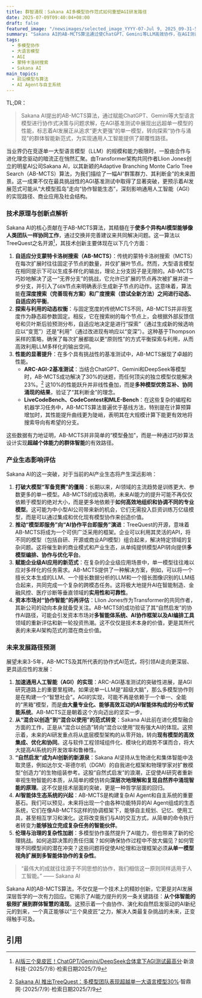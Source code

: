 ```yaml
---
title: 群智涌现：Sakana AI多模型协作范式如何重塑AGI研发路径
date: 2025-07-09T09:40:04+08:00
draft: false
featured_image: "/newsimages/selected_image_YYYY-07-Jul 9, 2025_09-31-52-721.jpg"
summary: "Sakana AI的AB-MCTS算法通过使ChatGPT、Gemini等LLM高效协作，在AGI测试中实现30%的性能提升，揭示了超越单一模型局限的群体智能潜力。这一创新不仅加速了AGI的实现进程，更预示着AI研发将从规模竞赛转向更注重协作、模块化和自然启发的新范式，开启了AI应用和产业生态的新篇章。"
tags: 
  - 多模型协作
  - 大语言模型
  - AGI
  - 蒙特卡洛树搜索
  - Sakana AI
main_topics: 
  - 前沿模型与算法
  - AI Agent与自主系统
---
```


TL;DR：
>Sakana AI提出的AB-MCTS算法，通过赋能ChatGPT、Gemini等大型语言模型进行协作式决策与问题求解，在AGI基准测试中展现出远超单一模型的性能，标志着AI发展正从追求“更大更强”的单一模型，转向探索“协作与涌现”的群体智能新范式，为实现通用人工智能提供了颠覆性路径。

当业界仍在竞逐单一大型语言模型（LLM）的规模和能力极限时，一股由合作与进化理念驱动的暗流正在悄然汇聚。由Transformer架构共同作者Llion Jones创立的明星AI公司Sakana AI，以其新颖的Adaptive Branching Monte Carlo Tree Search（AB-MCTS）算法，为我们描绘了一幅AI“群策群力、其利断金”的未来图景。这一成果不仅在最具挑战性的AGI基准测试中取得了显著突破，更预示着AI发展范式可能从“大模型孤岛”走向“协作智能生态”，深刻影响通用人工智能（AGI）的实现路径、商业应用及社会结构。

### 技术原理与创新点解析

Sakana AI的核心贡献在于AB-MCTS算法，其精髓在于**使多个异构AI模型能够像人类团队一样协同工作**，通过交换并完善建议来共同解决问题。这一算法以TreeQuest之名开源[^1]，其技术创新主要体现在以下几个方面：

1.  **自适应分支蒙特卡洛树搜索（AB-MCTS）**：传统的蒙特卡洛树搜索（MCTS）在每次扩展时往往固定子节点的数量，并仅扩展叶节点。然而，大型语言模型在相同提示下可以生成多样化的输出，理论上分支因子是无限的。AB-MCTS巧妙地解决了这一“无界分支”的挑战，它允许已扩展的节点再次被扩展并进一步分支，并引入了`GEN`节点来明确表示生成新子节点的动作。这意味着，算法能**在深度搜索（完善现有方案）和广度搜索（尝试全新方法）之间进行动态、自适应的平衡**。
2.  **探索与利用的动态权衡**：与固定宽度的传统MCTS不同，AB-MCTS并非将宽度作为静态超参数固定。相反，它在搜索树的每个节点上，会根据外部反馈信号和贝叶斯后验预测分布，自适应地决定是进行“探索”（通过生成新的候选响应以“变宽”）还是“利用”（通过改进现有响应以“变深”）。这种基于Thompson采样的策略，确保了每次扩展都能以更“原则性”的方式平衡探索与利用，从而高效利用LLM多样化的输出空间。
3.  **性能的显著提升**：在多个具有挑战性的基准测试中，AB-MCTS展现了卓越的性能。
    *   **ARC-AGI-2基准测试**：当结合ChatGPT、Gemini和DeepSeek等模型时，AB-MCTS成功解决了30%的谜题，而任何顶尖的独立模型仅能解决23%。[^2] 这10%的性能跃升并非线性叠加，而是**多种模型优势互补、协同涌现的结果**，验证了“其利断金”的理念。
    *   **LiveCodeBench、CodeContest和MLE-Bench**：在这些复杂的编程和机器学习任务中，AB-MCTS算法普遍优于基线方法，特别是在计算预算增加时，其性能提升曲线更为陡峭，表明其在大规模计算下能更有效地将搜索导向有希望的分支。

这些数据有力地证明，AB-MCTS并非简单的“模型叠加”，而是一种通过巧妙算法设计实现**超越个体能力的群体智能**的有效路径。

### 产业生态影响评估

Sakana AI的这一突破，对于当前的AI产业生态将产生深远影响：

1.  **打破大模型“军备竞赛”的僵局**：长期以来，AI领域的主流趋势是训练更大、参数更多的单一模型。AB-MCTS的成功表明，未来AI能力的提升可能不再仅仅依赖于模型的绝对大小，而是更多地依赖于**如何高效地组织和协调不同的专业模型**。这可能为中小型AI公司带来新的机会，它们无需投入巨资训练万亿级模型，而是可以通过集成和优化现有模型协作来创造价值。
2.  **推动“模型即服务”向“AI协作平台即服务”演进**：TreeQuest的开源，意味着AB-MCTS将成为一个可供广泛采用的框架。企业可以利用其灵活的API，将不同的模型（包括自研、开源或商业API模型）组合起来，解决特定领域的复杂问题。这将催生新的商业模式和产业生态，从单纯提供模型API转向提供**多模型编排、协作与优化平台**。
3.  **赋能企业级AI应用的新范式**：在复杂的企业级应用场景中，单一模型往往难以应对多样化的任务需求。AB-MCTS提供了一种解决方案，例如，可以将一个擅长文本生成的LLM、一个擅长数据分析的LLM和一个擅长图像识别的LLM结合起来，共同完成一个复杂的跨模态任务。这将极大地提升AI在智能制造、金融风控、医疗诊断等垂直领域的**实用性和可靠性**。
4.  **资本市场对“协作智能”的再评估**：Llion Jones作为Transformer的共同作者，其新公司的动向本身就备受关注。AB-MCTS的成功验证了其“自然启发”的协作AI路径，可能会引发资本市场对**多智能体系统、AI协作框架以及AI编排工具**领域的重新评估和新一轮投资热潮。这不仅仅是技术本身的价值，更是其所代表的未来AI架构范式的潜在商业价值。

### 未来发展路径预测

展望未来3-5年，AB-MCTS及其所代表的协作式AI范式，将引领AI走向更深层、更具适应性的发展：

1.  **加速通用人工智能（AGI）的实现**：ARC-AGI基准测试的突破性进展，是AGI研究道路上的重要里程碑。如果说单一LLM是“超级大脑”，那么多模型协作则是在构建一个“智慧社会”。AGI的实现，可能不再是依赖于一个单一、全能的“黑箱”模型，而是**由大量专业化、能够高效互动的AI智能体构成的分布式智能系统**。AB-MCTS正是朝着这个方向迈出的坚实一步。
2.  **从“混合以创造”到“混合以使用”的范式转变**：Sakana AI此前在进化模型融合方面的工作，正是从“混合以创造”转向“混合以使用”现有强大AI的体现。这预示着，未来的AI研发重点将从底层模型架构的从零开始，转向**现有模型的高效集成、优化和协同**。这与软件工程领域组件化、模块化的趋势不谋而合，将大大提高AI系统的开发效率和鲁棒性。
3.  **“自然启发”成为AI创新的新源泉**：Sakana AI坚持从生物进化和集体智能中汲取灵感，例如达尔文-哥德尔机（DGM）的自我进化框架和物理学家对扩散模型“创造力”的生物组装参考。这股“自然式启发”的浪潮，正促使AI研究者重新审视生物智能的本质，从简单的模仿转向**深层次地理解和复现自然界中涌现智能的原理**。这不仅是技术层面的突破，更是一种哲学层面的回归。
4.  **AI智能体生态系统的兴起**：AB-MCTS是构建复杂AI Agent和自主系统的重要基石。我们可以预见，未来将出现一个由各种功能特异的AI Agent组成的生态系统，它们在像AB-MCTS这样的协调框架下，能够自主规划、记忆、使用工具，甚至相互学习和演化。这将改变我们与AI的交互方式，从简单的命令执行者转变为**能够独立完成复杂任务的智能伙伴**。
5.  **伦理与治理的复杂性加剧**：多模型协作虽然提升了AI能力，但也带来了新的伦理挑战。如何追踪决策的责任归属？如何确保协作过程中不放大偏见？如何管理不同模型间的潜在冲突？这些问题将促使AI伦理和治理框架必须**从单一模型视角扩展到多智能体协作的复杂性**。

<blockquote cite="https://the-decoder.com/sakana-ais-new-algorithm-lets-large-language-models-work-together-to-solve-complex-problems/">
“最伟大的成就往往源于不同思想的协作，我们相信这一原则同样适用于人工智能。”
—— Sakana AI
</blockquote>

Sakana AI的AB-MCTS算法，不仅仅是一个技术上的精妙创新，它更是对AI发展深层哲学的一次有力回应。它揭示了AI能力提升的另一条关键路径：**从个体智能的极限扩展到群体智慧的涌现**。这预示着一个由协作、演化和自然启发驱动的AI新纪元的到来，一个真正能够以“三个臭皮匠”之力，解决人类最复杂挑战的未来，正变得触手可及。

## 引用
[^1]: [AI版三个臭皮匠！ChatGPT/Gemini/DeepSeek合体拿下AGI测试最高分](https://finance.sina.com.cn/tech/csj/2025-07-08/doc-infetywp5778928.shtml)·新浪科技·（2025/7/8）·检索日期2025/7/9
[^2]: [Sakana AI 推出TreeQuest：多模型团队表现超越单一大语言模型30%](https://m.zhiding.cn/article/3168581.htm)·智鼎网·（2025/7/9）·检索日期2025/7/9
[^3]: [模型三巨头”协作性能飙升30%，Sakana AI提出新型推理时扩展算法](https://www.mittrchina.com/news/detail/14969)·麻省理工科技评论·（2025/7/9）·检索日期2025/7/9
[^4]: [Sakana AI 发布TreeQuest：多模型协同提升AI 解决复杂问题的能力30%](https://hyper.ai/cn/headlines/662bbc53073607c784bc1f74dbbd5c79)·超神经·（2025/7/9）·检索日期2025/7/9
[^5]: [Sakana AI's new algorithm lets large language models work together to solve complex problems](https://the-decoder.com/sakana-ais-new-algorithm-lets-large-language-models-work-together-to-solve-complex-problems/)·The Decoder·（2025/7/9）·检索日期2025/7/9
[^6]: [SakanaAILabs X Post](https://x.com/SakanaAILabs/status/1939854145856708910)·SakanaAILabs·（2025/7/9）·检索日期2025/7/9
